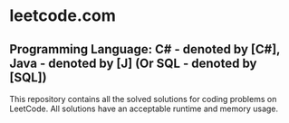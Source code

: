 # leetcode.com
## Programming Language: C# - denoted by [C#], Java - denoted by [J] (Or SQL - denoted by [SQL])
This repository contains all the solved solutions for coding problems on LeetCode. All solutions have an acceptable runtime and memory usage.


